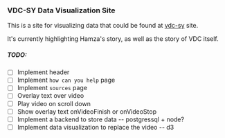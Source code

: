 ### VDC-SY Data Visualization Site

This is a site for visualizing data that could be found at [vdc-sy](http://www.vdc-sy.info/index.php/en/) site. 

It's currently highlighting Hamza's story, as well as the story of VDC itself.

##### TODO:

- [ ] Implement header
- [ ] Implement `how can you help` page
- [ ] Implement `sources` page
- [ ] Overlay text over video
- [ ] Play video on scroll down
- [ ] Show overlay text onVideoFinish or onVideoStop
- [ ] Implement a backend to store data -- postgressql + node?
- [ ] Implement data visualization to replace the video -- d3
